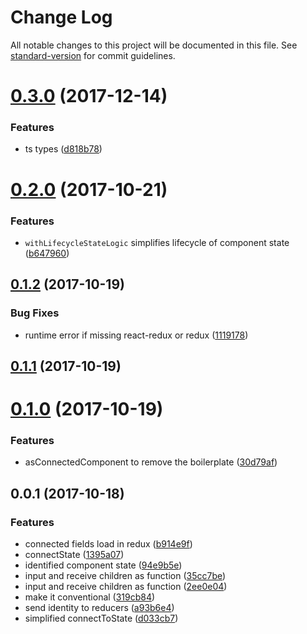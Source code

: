 # Change Log

All notable changes to this project will be documented in this file. See [standard-version](https://github.com/conventional-changelog/standard-version) for commit guidelines.

<a name="0.3.0"></a>
# [0.3.0](https://github.com/sebinsua/conventional-component/compare/v0.2.0...v0.3.0) (2017-12-14)


### Features

* ts types ([d818b78](https://github.com/sebinsua/conventional-component/commit/d818b78))



<a name="0.2.0"></a>
# [0.2.0](https://github.com/sebinsua/conventional-component/compare/v0.1.2...v0.2.0) (2017-10-21)


### Features

* `withLifecycleStateLogic` simplifies lifecycle of component state ([b647960](https://github.com/sebinsua/conventional-component/commit/b647960))



<a name="0.1.2"></a>
## [0.1.2](https://github.com/sebinsua/conventional-component/compare/v0.1.1...v0.1.2) (2017-10-19)


### Bug Fixes

* runtime error if missing react-redux or redux ([1119178](https://github.com/sebinsua/conventional-component/commit/1119178))



<a name="0.1.1"></a>
## [0.1.1](https://github.com/sebinsua/conventional-component/compare/v0.1.0...v0.1.1) (2017-10-19)



<a name="0.1.0"></a>
# [0.1.0](https://github.com/sebinsua/conventional-component/compare/v0.0.1...v0.1.0) (2017-10-19)


### Features

* asConnectedComponent to remove the boilerplate ([30d79af](https://github.com/sebinsua/conventional-component/commit/30d79af))



<a name="0.0.1"></a>
## 0.0.1 (2017-10-18)


### Features

* connected fields load in redux ([b914e9f](https://github.com/sebinsua/conventional-component/commit/b914e9f))
* connectState ([1395a07](https://github.com/sebinsua/conventional-component/commit/1395a07))
* identified component state ([94e9b5e](https://github.com/sebinsua/conventional-component/commit/94e9b5e))
* input and receive children as function ([35cc7be](https://github.com/sebinsua/conventional-component/commit/35cc7be))
* input and receive children as function ([2ee0e04](https://github.com/sebinsua/conventional-component/commit/2ee0e04))
* make it conventional ([319cb84](https://github.com/sebinsua/conventional-component/commit/319cb84))
* send identity to reducers ([a93b6e4](https://github.com/sebinsua/conventional-component/commit/a93b6e4))
* simplified connectToState ([d033cb7](https://github.com/sebinsua/conventional-component/commit/d033cb7))
